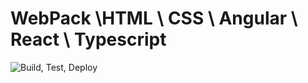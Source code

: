 # WebPack \HTML \ CSS \ Angular \ React \ Typescript
![Build, Test, Deploy](https://github.com/alexeysmorkalov/WebDevProfile/workflows/Build_Test_Deploy/badge.svg)
